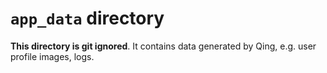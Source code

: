 # `app_data` directory

**This directory is git ignored**. It contains data generated by Qing, e.g. user profile images, logs.
